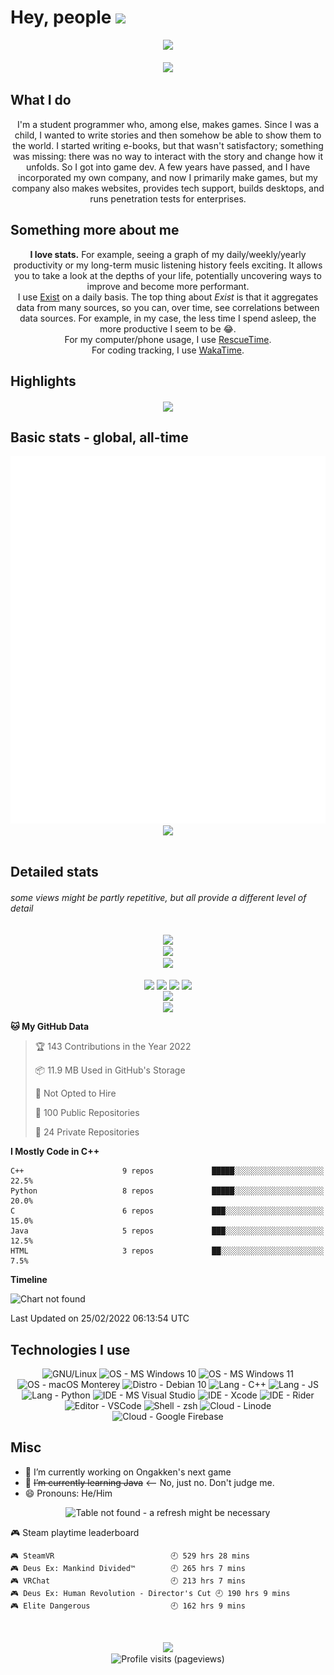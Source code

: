 # Hey, people <img src="https://github.com/simonSlamka/simonSlamka/blob/834880a865bb9b629ecbd092282f6ec3f9afb45d/v.gif" width="80px">

<!--
<p align="center">
    <a>
        <img src="https://user-images.githubusercontent.com/51794014/126156784-01d29993-1b3b-44ba-93f1-b28e56e9ac73.jpg"/>
    </a>
</p>
-->

<p align="center">
    <a>
        <img src="https://raw.githubusercontent.com/simonSlamka/simonSlamka/main/metrics.classic.svg"/>
    </a>
    <br/>
   <!-- <a>
       <img align="center" src="https://raw.githubusercontent.com/simonSlamka/simonSlamka/main/metrics.plugin.languages.details.svg"/>
    </a>
    <br/> -->
  <!--  <a>
        <img src="https://raw.githubusercontent.com/simonSlamka/simonSlamka/main/metrics.plugin.support.svg"/>
    </a> -->
    <br/>
    <a>
        <img src="https://raw.githubusercontent.com/simonSlamka/simonSlamka/main/metrics.plugin.people.svg"/>
    </a>
</p>

## What I do
<p align="center">
I'm a student programmer who, among else, makes games. Since I was a child, I wanted to write stories and then somehow be able to show them to the world. I started writing e-books, but that wasn't satisfactory; something was missing: there was no way to interact with the story and change how it unfolds. So I got into game dev. A few years have passed, and I have incorporated my own company, and now I primarily make games, but my company also makes websites, provides tech support, builds desktops, and runs penetration tests for enterprises.
</p>

## Something more about me
<p align="center">
<b>I love stats.</b> For example, seeing a graph of my daily/weekly/yearly productivity or my long-term music listening history feels exciting. It allows you to take a look at the depths of your life, potentially uncovering ways to improve and become more performant.
<br/>I use <a href="exist.io">Exist</a> on a daily basis. The top thing about <i>Exist</i> is that it aggregates data from many sources, so you can, over time, see correlations between data sources. For example, in my case, the less time I spend asleep, the more productive I seem to be 😂.
<br/>For my computer/phone usage, I use <a href="rescuetime.com">RescueTime</a>.
<br/>For coding tracking, I use <a href="wakatime.com/simonSlamka">WakaTime</a>.
</p>

## Highlights
<p align="center">
    <a>
        <img align="center" src="https://raw.githubusercontent.com/simonSlamka/simonSlamka/main/metrics.plugin.achievements.svg"/>
    </a>
</p>

## Basic stats - global, all-time
<p align="center">
    <a>
        <img align="center" src="https://github.com/simonSlamka/simonSlamka/blob/output/generated/overview.svg"/>
    </a>
    </br>
    <a href="https://wakatime.com/@simonSlamka">
        <img align="center" src="https://github.com/simonSlamka/simonSlamka/blob/output/generated/languages.svg"/>
    </a>
    <br/>
    <a>
        <img align="center" src="http://github-readme-streak-stats.herokuapp.com?user=simonSlamka&theme=tokyonight_duo&hide_border=true"/>
    </a>
    <br/>
    <br/>
    
## Detailed stats
###### some views might be partly repetitive, but all provide a different level of detail

<p align="center">
   <a>
       <img align="center" src="https://raw.githubusercontent.com/simonSlamka/simonSlamka/main/metrics.plugin.wakatime.svg"/>
   </a>
   <br/>
   <a>
       <img align="center" src="https://raw.githubusercontent.com/simonSlamka/simonSlamka/main/metrics.plugin.projects.svg"/>
   </a>
   <br/>
   <a>
       <img align="center" src="https://raw.githubusercontent.com/simonSlamka/simonSlamka/main/metrics.plugin.habits.svg"/>
   </a>
   <br/>
   <br/>
   <a>
       <img align="center" src="https://raw.githubusercontent.com/simonSlamka/simonSlamka/main/metrics.plugin.followup.svg"/>
   </a>
   <a>
       <img align="center" src="https://raw.githubusercontent.com/simonSlamka/simonSlamka/main/metrics.plugin.followup.user.svg"/>
   </a>
   <a>
       <img align="center" src="https://raw.githubusercontent.com/simonSlamka/simonSlamka/main/metrics.plugin.isocalendar.fullyear.svg"/>
   </a>
   <a>
       <img align="center" src="https://raw.githubusercontent.com/simonSlamka/simonSlamka/main/metrics.plugin.activity.svg"/>
   </a>
   <br/>
   <a>
       <img align="center" src="https://raw.githubusercontent.com/simonSlamka/simonSlamka/main/metrics.plugin.stars.svg"/>
   </a>
   <br/>
   <a>
       <img align="center" src="https://raw.githubusercontent.com/simonSlamka/simonSlamka/main/metrics.plugin.gists.svg"/>
   </a>
</p>

<!--START_SECTION:waka-->
**🐱 My GitHub Data** 

> 🏆 143 Contributions in the Year 2022
 > 
> 📦 11.9 MB Used in GitHub's Storage 
 > 
> 🚫 Not Opted to Hire
 > 
> 📜 100 Public Repositories 
 > 
> 🔑 24 Private Repositories  
 > 
**I Mostly Code in C++** 

```text
C++                      9 repos             █████░░░░░░░░░░░░░░░░░░░░   22.5% 
Python                   8 repos             █████░░░░░░░░░░░░░░░░░░░░   20.0% 
C                        6 repos             ███░░░░░░░░░░░░░░░░░░░░░░   15.0% 
Java                     5 repos             ███░░░░░░░░░░░░░░░░░░░░░░   12.5% 
HTML                     3 repos             ██░░░░░░░░░░░░░░░░░░░░░░░   7.5%

```


**Timeline**

![Chart not found](https://raw.githubusercontent.com/simonSlamka/simonSlamka/main/charts/bar_graph.png) 


 Last Updated on 25/02/2022 06:13:54 UTC
<!--END_SECTION:waka-->

</p>

## Technologies I use
<p align="center">
  <a>
    <img src="https://img.shields.io/badge/OS-GNU%2FLinux-informational?style=flat&color=0000ff" alt="GNU/Linux"/>
  </a>
  <a>
    <img src="https://img.shields.io/badge/OS-Microsoft%20Windows%2010%20amd64-informational?style=flat&color=0000ff" alt="OS - MS Windows 10"/>
  </a>
  <a>
    <img src="https://img.shields.io/badge/OS-Microsoft%20Windows%2011%20arm64-informational?style=flat&color=0000ff" alt="OS - MS Windows 11"/>
  </a>
  <a>
    <img src="https://img.shields.io/badge/OS-macOS%20Monterey-informational?style=flat&color=0000ff" alt="OS - macOS Monterey"/>
  </a>
  <a>
    <img src="https://img.shields.io/badge/Distro-Debian%2010-informational?style=flat&color=0000ff" alt="Distro - Debian 10"/>
  </a>
  <a>
    <img src="https://img.shields.io/badge/Lang-C++-informational?style=flat&color=0000ff" alt="Lang - C++"/>
  </a>
  <a>
    <img src="https://img.shields.io/badge/Lang-JS-informational?style=flat&color=0000ff" alt="Lang - JS"/>
  </a>
  <a>
    <img src="https://img.shields.io/badge/Lang-Python-informational?style=flat&color=0000ff" alt="Lang - Python"/>
  </a>
  <a>
    <img src="https://img.shields.io/badge/IDE-Microsoft%20Visual%20Studio-informational?style=flat&color=0000ff" alt="IDE - MS Visual Studio"/>
  </a>
  <a>
    <img src="https://img.shields.io/badge/IDE-Xcode-informational?style=flat&color=0000ff" alt="IDE - Xcode"/>
  </a>
  <a>
    <img src="https://img.shields.io/badge/IDE-JetBrains%20Rider-informational?style=flat&color=0000ff" alt="IDE - Rider"/>
  </a>
  <a>
    <img src="https://img.shields.io/badge/Editor-VSCode-informational?style=flat&color=0000ff" alt="Editor - VSCode"/>
  </a>
  <a>
    <img src="https://img.shields.io/badge/Shell-zsh-informational?style=flat&color=0000ff" alt="Shell - zsh"/>
  </a>
  <a>
    <img src="https://img.shields.io/badge/Cloud-Linode-informational?style=flat&color=0000ff" alt="Cloud - Linode"/>
  </a>
  <a>
    <img src="https://img.shields.io/badge/Cloud-Google%20Firebase-informational?style=flat&color=0000ff" alt="Cloud - Google Firebase"/>
  </a>
</p>

## Misc
<p align="center">
    <ul>
        <li>🔭 I’m currently working on Ongakken's next game</li>
        <li>🌱 <s>I’m currently learning Java</s> <-- No, just no. Don't judge me.</li>
        <li>😄 Pronouns: He/Him</li>
    </ul>
</p>
            
<p align="center">
    <a>
        <img align="cetner" src="https://lastfm-recently-played.vercel.app/api?user=simtoon1011&width=500&count=10" alt="Table not found - a refresh might be necessary"/>
    </a>
</p>
        
  <!-- steam-box start -->
🎮 Steam playtime leaderboard
```text
🎮 SteamVR                          🕘 529 hrs 28 mins
🎮 Deus Ex: Mankind Divided™        🕘 265 hrs 7 mins
🎮 VRChat                           🕘 213 hrs 7 mins
🎮 Deus Ex: Human Revolution - Director's Cut 🕘 190 hrs 9 mins
🎮 Elite Dangerous                  🕘 162 hrs 9 mins
```
<!-- Powered by https://github.com/YouEclipse/steam-box . -->
<!-- steam-box end -->
  </br>
  
<p align="center">
  <a>
    <img align="center" src="https://raw.githubusercontent.com/simonSlamka/simonSlamka/main/metrics.plugin.anilist.full.svg"/>
  </a>
  <br/>
  <a>
    <img align="center" src="https://komarev.com/ghpvc/?username=simonSlamka" alt="Profile visits (pageviews)"/>
  </a>
</p>
